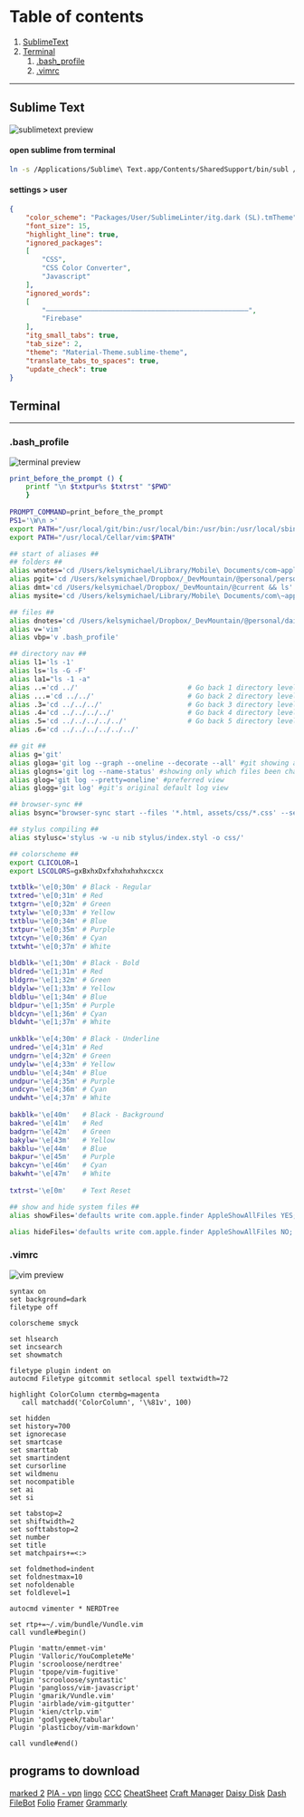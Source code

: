# Table of contents
1. [SublimeText](#sublimeText)
2. [Terminal](#terminal)
    1. [.bash_profile](#bashProfile)
    2. [.vimrc](#vimrc)

---

## Sublime Text <a name='sublimeText'></a>
![sublimetext preview](/photos/sublimetext.png)




#### open sublime from terminal 
```bash
ln -s /Applications/Sublime\ Text.app/Contents/SharedSupport/bin/subl /usr/local/bin/subl
```

#### settings > user
```json
{
	"color_scheme": "Packages/User/SublimeLinter/itg.dark (SL).tmTheme",
	"font_size": 15,
	"highlight_line": true,
	"ignored_packages":
	[
		"CSS",
		"CSS Color Converter",
		"Javascript"
	],
	"ignored_words":
	[
		"––––––––––––––––––––––––––––––––––––––––––––––––––",
		"Firebase"
	],
	"itg_small_tabs": true,
	"tab_size": 2,
	"theme": "Material-Theme.sublime-theme",
	"translate_tabs_to_spaces": true,
	"update_check": true
}
```

## Terminal <a name='terminal'></a>
---
### .bash_profile <a name='bashProfile'></a>
![terminal preview](/photos/terminal.png)




```bash
print_before_the_prompt () {
	printf "\n $txtpur%s $txtrst" "$PWD" 
	}
	
PROMPT_COMMAND=print_before_the_prompt
PS1='\W\n >'
export PATH="/usr/local/git/bin:/usr/local/bin:/usr/bin:/usr/local/sbin:$PATH"
export PATH="/usr/local/Cellar/vim:$PATH"

## start of aliases ##
## folders ##
alias wnotes='cd /Users/kelsymichael/Library/Mobile\ Documents/com~apple~CloudDocs/DirectScale/notes && vim tasklist.md'
alias pgit='cd /Users/kelsymichael/Dropbox/_DevMountain/@personal/personalSite/kelsymichael.github.io && ls'
alias dmt='cd /Users/kelsymichael/Dropbox/_DevMountain/@current && ls'
alias mysite='cd /Users/kelsymichael/Library/Mobile\ Documents/com\~apple\~CloudDocs/Projects/'

## files ##
alias dnotes='cd /Users/kelsymichael/Dropbox/_DevMountain/@personal/dailyCommits/@notes && vim inClass.md'
alias v='vim'
alias vbp='v .bash_profile'

## directory nav ##
alias l1='ls -1'
alias ls='ls -G -F'
alias la1="ls -1 -a" 
alias ..='cd ../'                           # Go back 1 directory level
alias ...='cd ../../'                       # Go back 2 directory levels
alias .3='cd ../../../'                     # Go back 3 directory levels
alias .4='cd ../../../../'                  # Go back 4 directory levels
alias .5='cd ../../../../../'               # Go back 5 directory levels
alias .6='cd ../../../../../../'

## git ##
alias g='git'
alias gloga='git log --graph --oneline --decorate --all' #git showing all b & tag
alias glogns='git log --name-status' #showing only which files been changed
alias glog='git log --pretty=oneline' #preferred view
alias glogg='git log' #git's original default log view

## browser-sync ##
alias bsync="browser-sync start --files '*.html, assets/css/*.css' --server" 

## stylus compiling ##
alias stylusc='stylus -w -u nib stylus/index.styl -o css/'

## colorscheme ##
export CLICOLOR=1
export LSCOLORS=gxBxhxDxfxhxhxhxhxcxcx

txtblk='\e[0;30m' # Black - Regular
txtred='\e[0;31m' # Red
txtgrn='\e[0;32m' # Green
txtylw='\e[0;33m' # Yellow
txtblu='\e[0;34m' # Blue
txtpur='\e[0;35m' # Purple
txtcyn='\e[0;36m' # Cyan
txtwht='\e[0;37m' # White
 
bldblk='\e[1;30m' # Black - Bold
bldred='\e[1;31m' # Red
bldgrn='\e[1;32m' # Green
bldylw='\e[1;33m' # Yellow
bldblu='\e[1;34m' # Blue
bldpur='\e[1;35m' # Purple
bldcyn='\e[1;36m' # Cyan
bldwht='\e[1;37m' # White
 
unkblk='\e[4;30m' # Black - Underline
undred='\e[4;31m' # Red
undgrn='\e[4;32m' # Green
undylw='\e[4;33m' # Yellow
undblu='\e[4;34m' # Blue
undpur='\e[4;35m' # Purple
undcyn='\e[4;36m' # Cyan
undwht='\e[4;37m' # White
 
bakblk='\e[40m'   # Black - Background
bakred='\e[41m'   # Red
badgrn='\e[42m'   # Green
bakylw='\e[43m'   # Yellow
bakblu='\e[44m'   # Blue
bakpur='\e[45m'   # Purple
bakcyn='\e[46m'   # Cyan
bakwht='\e[47m'   # White
 
txtrst='\e[0m'    # Text Reset

## show and hide system files ##
alias showFiles='defaults write com.apple.finder AppleShowAllFiles YES; killall Finder /System/Library/CoreServices/Finder.app'

alias hideFiles='defaults write com.apple.finder AppleShowAllFiles NO; killall Finder /System/Library/CoreServices/Finder.app'

```

### .vimrc <a name='vimrc'></a>
![vim preview](/photos/vim.png)




```vim
syntax on
set background=dark
filetype off                 

colorscheme smyck

set hlsearch
set incsearch
set showmatch

filetype plugin indent on
autocmd Filetype gitcommit setlocal spell textwidth=72

highlight ColorColumn ctermbg=magenta
   call matchadd('ColorColumn', '\%81v', 100)

set hidden
set history=700
set ignorecase
set smartcase
set smarttab
set smartindent
set cursorline
set wildmenu
set nocompatible
set ai
set si

set tabstop=2
set shiftwidth=2
set softtabstop=2
set number
set title
set matchpairs+=<:>

set foldmethod=indent
set foldnestmax=10
set nofoldenable
set foldlevel=1

autocmd vimenter * NERDTree

set rtp+=~/.vim/bundle/Vundle.vim
call vundle#begin()

Plugin 'mattn/emmet-vim'
Plugin 'Valloric/YouCompleteMe'
Plugin 'scrooloose/nerdtree'
Plugin 'tpope/vim-fugitive'
Plugin 'scrooloose/syntastic'
Plugin 'pangloss/vim-javascript'
Plugin 'gmarik/Vundle.vim'
Plugin 'airblade/vim-gitgutter'
Plugin 'kien/ctrlp.vim'
Plugin 'godlygeek/tabular'
Plugin 'plasticboy/vim-markdown'

call vundle#end()

```

## programs to download ##
[marked 2](http://marked2app.com)
[PIA - vpn](https://www.privateinternetaccess.com)
[lingo](https://www.lingoapp.com)
[CCC](https://bombich.com)
[CheatSheet](https://www.mediaatelier.com/CheatSheet/)
[Craft Manager](https://labs.invisionapp.com/craft)
[Daisy Disk](https://daisydiskapp.com)
[Dash](https://kapeli.com/dash)
[FileBot](http://www.filebot.net)
[Folio](http://folioformac.com)
[Framer](https://framerjs.com)
[Grammarly](https://www.grammarly.com)

